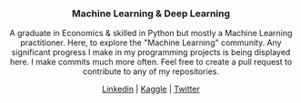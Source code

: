 
### <p align='center'> Machine Learning & Deep Learning
</p>

<p align='center'>
A graduate in Economics & skilled in Python but mostly a Machine Learning practitioner. Here, to explore the "Machine Learning" community. Any significant progress  I make in my programming projects is being displayed here. I make commits much more often. Feel free to create a pull request to contribute to any of my repositories.
</p>
<p align="center">
  <a href="https://www.linkedin.com/in/prashantyadav05/">Linkedin</a> |
  <a href="https://www.kaggle.com/prashantyadav05">Kaggle</a> |
  <a href="https://twitter.com/retweeper">Twitter</a>
</p>    
